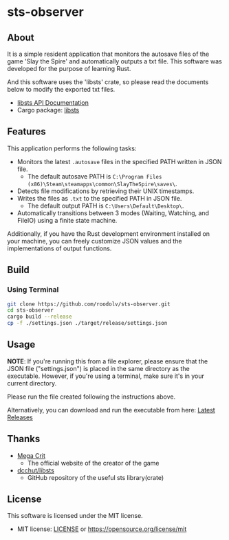 # sts-observer

## About

It is a simple resident application that monitors the autosave files of the game 'Slay the Spire' and automatically outputs a txt file. This software was developed for the purpose of learning Rust.

And this software uses the 'libsts' crate, so please read the documents below to modify the exported txt files.

- [libsts API Documentation](https://docs.rs/libsts/)
- Cargo package: [libsts](https://crates.io/crates/libsts)

## Features

This application performs the following tasks:

- Monitors the latest `.autosave` files in the specified PATH written in JSON file.
    - The default autosave PATH is `C:\Program Files (x86)\Steam\steamapps\common\SlayTheSpire\saves\`.
- Detects file modifications by retrieving their UNIX timestamps.
- Writes the files as `.txt` to the specified PATH in JSON file.
    - The default output PATH is `C:\Users\Default\Desktop\`.
- Automatically transitions between 3 modes (Waiting, Watching, and FileIO) using a finite state machine.

Additionally, if you have the Rust development environment installed on your machine, you can freely customize JSON values and the implementations of output functions.


## Build

### Using Terminal

```bash
git clone https://github.com/roodolv/sts-observer.git
cd sts-observer
cargo build --release
cp -f ./settings.json ./target/release/settings.json
```

## Usage

**NOTE**: If you're running this from a file explorer, please ensure that the JSON file ("settings.json") is placed in the same directory as the executable. However, if you're using a terminal, make sure it's in your current directory.

Please run the file created following the instructions above.

Alternatively, you can download and run the executable from here:
[Latest Releases](https://github.com/roodolv/sts-observer/releases/latest)

## Thanks
- [Mega Crit](https://www.megacrit.com/)
    - The official website of the creator of the game
- [dcchut/libsts](https://github.com/dcchut/libsts)
    - GitHub repository of the useful sts library(crate)

## License
This software is licensed under the MIT license.
- MIT license: [LICENSE](LICENSE) or https://opensource.org/license/mit
